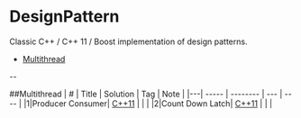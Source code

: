# DesignPattern

Classic C++ / C++ 11 / Boost implementation of design patterns.

* [Multithread](https://github.com/kamyu104/DesignPattern#multithread)

--

##Multithread
| # | Title | Solution | Tag | Note |
|---| ----- | -------- | --- | ---- |
|1|Producer Consumer| [C++11](./C++11/producer-consumer.cpp) | | |
|2|Count Down Latch| [C++11](./C++11/count-down-latch.cpp) | | |

